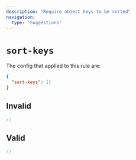 ```yaml
---
description: "Require object keys to be sorted"
navigation:
  type: 'Suggestions'
---
```


# `sort-keys`

The config that applied to this rule are:

```json
{
  "sort-keys": []
}
```

## Invalid

```js invalid
//
```

## Valid

```js valid
//
```
  